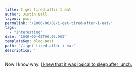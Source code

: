 ```yaml
---
title: I get tired after I eat
author: Justin Ball
layout: post
permalink: "/2006/06/02/i-get-tired-after-i-eat/"
tags:
  - "Interesting"
date: '2006-06-02T06:00:00Z'
templateKey: blog-post
path: "/i-get-tired-after-i-eat"
description: ''
---
```


Now I know why. [I knew that it was logical to sleep after lunch.][1]

 [1]: http://www.eurekalert.org/pub_releases/2006-06/uom-wwc060106.php
